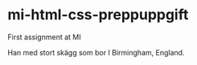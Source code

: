 # mi-html-css-preppuppgift
First assignment at MI

Han med stort skägg som bor I Birmingham, England.
